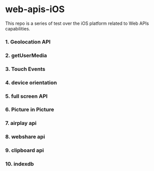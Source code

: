# web-apis-iOS

This repo is a series of test over the iOS platform related to Web APIs capabilities. 

### 1. Geolocation API

### 2. getUserMedia

### 3. Touch Events

### 4. device orientation

### 5. full screen API

### 6. Picture in Picture

### 7. airplay api

### 8. webshare api

### 9. clipboard api

### 10. indexdb 
